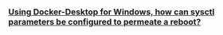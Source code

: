 ### [Using Docker-Desktop for Windows, how can sysctl parameters be configured to permeate a reboot?](https://stackoverflow.com/questions/69214301/using-docker-desktop-for-windows-how-can-sysctl-parameters-be-configured-to-per)